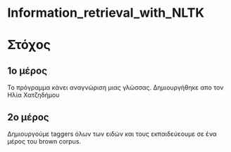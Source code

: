 # Information_retrieval_with_NLTK

# Στόχος

## 1ο μέρος
Το πρόγραμμα κάνει αναγνώριση μιας γλώσσας. Δημιουργήθηκε απο τον Ηλία Χατζηδήμου

## 2ο μέρος
Δημιουργούμε taggers όλων των ειδών και τους εκπαιδεύεουμε σε ένα μέρος του brown corpus. 
